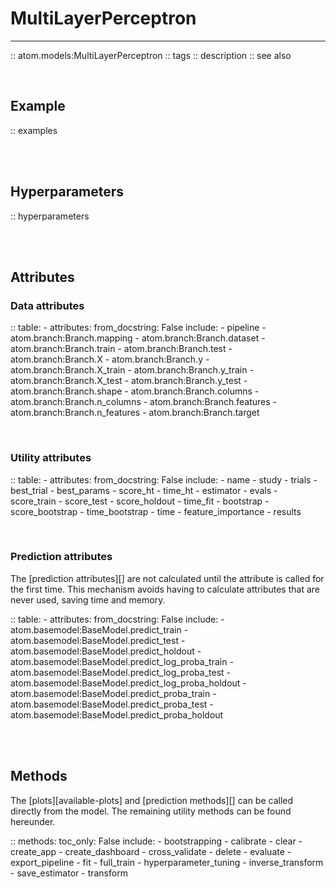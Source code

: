 # MultiLayerPerceptron
----------------------

:: atom.models:MultiLayerPerceptron
    :: tags
    :: description
    :: see also

<br>

## Example

:: examples

<br><br>

## Hyperparameters

:: hyperparameters

<br><br>

## Attributes

### Data attributes

:: table:
    - attributes:
        from_docstring: False
        include:
            - pipeline
            - atom.branch:Branch.mapping
            - atom.branch:Branch.dataset
            - atom.branch:Branch.train
            - atom.branch:Branch.test
            - atom.branch:Branch.X
            - atom.branch:Branch.y
            - atom.branch:Branch.X_train
            - atom.branch:Branch.y_train
            - atom.branch:Branch.X_test
            - atom.branch:Branch.y_test
            - atom.branch:Branch.shape
            - atom.branch:Branch.columns
            - atom.branch:Branch.n_columns
            - atom.branch:Branch.features
            - atom.branch:Branch.n_features
            - atom.branch:Branch.target

<br>

### Utility attributes

:: table:
    - attributes:
        from_docstring: False
        include:
            - name
            - study
            - trials
            - best_trial
            - best_params
            - score_ht
            - time_ht
            - estimator
            - evals
            - score_train
            - score_test
            - score_holdout
            - time_fit
            - bootstrap
            - score_bootstrap
            - time_bootstrap
            - time
            - feature_importance
            - results

<br>

### Prediction attributes

The [prediction attributes][] are not calculated until the attribute
is called for the first time. This mechanism avoids having to calculate
attributes that are never used, saving time and memory.

:: table:
    - attributes:
        from_docstring: False
        include:
            - atom.basemodel:BaseModel.predict_train
            - atom.basemodel:BaseModel.predict_test
            - atom.basemodel:BaseModel.predict_holdout
            - atom.basemodel:BaseModel.predict_log_proba_train
            - atom.basemodel:BaseModel.predict_log_proba_test
            - atom.basemodel:BaseModel.predict_log_proba_holdout
            - atom.basemodel:BaseModel.predict_proba_train
            - atom.basemodel:BaseModel.predict_proba_test
            - atom.basemodel:BaseModel.predict_proba_holdout


<br><br>

## Methods

The [plots][available-plots] and [prediction methods][] can be called directly
from the model. The remaining utility methods can be found hereunder.

:: methods:
    toc_only: False
    include:
        - bootstrapping
        - calibrate
        - clear
        - create_app
        - create_dashboard
        - cross_validate
        - delete
        - evaluate
        - export_pipeline
        - fit
        - full_train
        - hyperparameter_tuning
        - inverse_transform
        - save_estimator
        - transform

